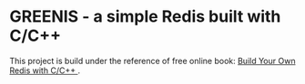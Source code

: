 # GREENIS - a simple Redis built with C/C++

This project is build under the reference of free online book: [Build Your Own Redis with C/C++
](https://build-your-own.org/redis/).